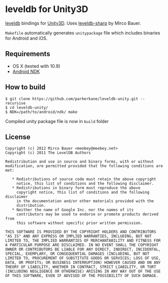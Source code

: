 leveldb for Unity3D
===================

[leveldb] bindings for [Unity3D]. Uses [leveldb-sharp] by Mirco Bauer.

`Makefile` automatically generates `unitypackage` file which includes binaries for Android and iOS.

Requirements
------------

 - OS X (tested with 10.9)
 - [Android NDK]
 
How to build
------------
 
 	$ git clone https://github.com/parkerkane/leveldb-unity.git --recursive
 	$ cd leveldb-unity/
 	$ NDK=/path/to/android/ndk/ make

Compiled unity package file is now in `build` folder

License
-------
```
Copyright (c) 2012 Mirco Bauer <meebey@meebey.net>
Copyright (c) 2011 The LevelDB Authors

Redistribution and use in source and binary forms, with or without
modification, are permitted provided that the following conditions are
met:

   * Redistributions of source code must retain the above copyright
     notice, this list of conditions and the following disclaimer.
   * Redistributions in binary form must reproduce the above
     copyright notice, this list of conditions and the following disclaimer
     in the documentation and/or other materials provided with the
     distribution.
   * Neither the name of Google Inc. nor the names of its
     contributors may be used to endorse or promote products derived from
     this software without specific prior written permission.

THIS SOFTWARE IS PROVIDED BY THE COPYRIGHT HOLDERS AND CONTRIBUTORS
"AS IS" AND ANY EXPRESS OR IMPLIED WARRANTIES, INCLUDING, BUT NOT
LIMITED TO, THE IMPLIED WARRANTIES OF MERCHANTABILITY AND FITNESS FOR
A PARTICULAR PURPOSE ARE DISCLAIMED. IN NO EVENT SHALL THE COPYRIGHT
OWNER OR CONTRIBUTORS BE LIABLE FOR ANY DIRECT, INDIRECT, INCIDENTAL,
SPECIAL, EXEMPLARY, OR CONSEQUENTIAL DAMAGES (INCLUDING, BUT NOT
LIMITED TO, PROCUREMENT OF SUBSTITUTE GOODS OR SERVICES; LOSS OF USE,
DATA, OR PROFITS; OR BUSINESS INTERRUPTION) HOWEVER CAUSED AND ON ANY
THEORY OF LIABILITY, WHETHER IN CONTRACT, STRICT LIABILITY, OR TORT
(INCLUDING NEGLIGENCE OR OTHERWISE) ARISING IN ANY WAY OUT OF THE USE
OF THIS SOFTWARE, EVEN IF ADVISED OF THE POSSIBILITY OF SUCH DAMAGE.
```

[leveldb]: https://code.google.com/p/leveldb/
[Unity3D]: https://unity3d.com/
[Android NDK]: https://developer.android.com/tools/sdk/ndk/index.html
[leveldb-sharp]: https://github.com/meebey/leveldb-sharp
